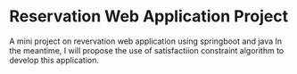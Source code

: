 # Reservation Web Application Project
A mini project on revervation web application using springboot and java
In the meantime, I will propose the use of satisfactiion constraint algorithm to develop this application.
